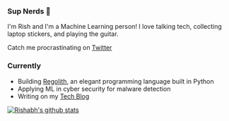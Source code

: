 ### Sup Nerds 👋

I'm Rish and I'm a Machine Learning person! I love talking tech, collecting laptop stickers, and playing the guitar.

Catch me procrastinating on [Twitter](https://twitter.com/rishabh16_)

### Currently
- Building [Regolith](https://github.com/rish-16/Regolith), an elegant programming language built in Python
- Applying ML in cyber security for malware detection
- Writing on my [Tech Blog](https://www.notion.so/a8c6fcb0c29c4764afa1926ad33084f8?v=bb27bb0444574fbd85f0c9d7e43b9da8)

[![Rishabh's github stats](https://github-readme-stats.vercel.app/api?username=rish-16&show_icons=true&theme=dark&hide=["issues"])](https://github.com/anuraghazra/github-readme-stats)
